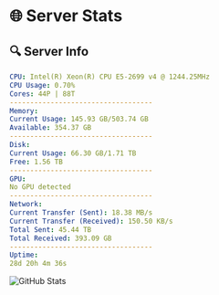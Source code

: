 # 🌐 Server Stats
## 🔍 Server Info
```yaml
CPU: Intel(R) Xeon(R) CPU E5-2699 v4 @ 1244.25MHz
CPU Usage: 0.70%
Cores: 44P | 88T
-----------------------------------
Memory:
Current Usage: 145.93 GB/503.74 GB
Available: 354.37 GB
-----------------------------------
Disk:
Current Usage: 66.30 GB/1.71 TB
Free: 1.56 TB
-----------------------------------
GPU:
No GPU detected
-----------------------------------
Network:
Current Transfer (Sent): 18.38 MB/s
Current Transfer (Received): 150.50 KB/s
Total Sent: 45.44 TB
Total Received: 393.09 GB
-----------------------------------
Uptime:
28d 20h 4m 36s
```
![GitHub Stats](https://img.shields.io/badge/Updated-2025-04-05_17:27:25-blue)